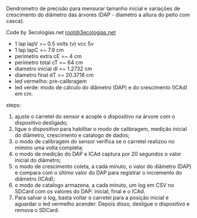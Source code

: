 Dendrometro de precisão para mensurar tamanho inicial e variações de crescimento do diâmetro das árvores (DAP - diametro a altura do peito com casca).

Code by 3ecologias.net <root@3ecologias.net>

   * 1 lap lapV =~ 0.5 volts (v) vcc 5v
   * 1 lap lapC =~ 7.9 cm
   * perimetro extra cE =~ 4 cm
   * perimetro total cT =~ 64 cm
   * diametro inicial dI =~ 1.2732 cm
   * diametro final dT =~ 20.3718 cm
   * led vermelho: pre-calibragem 
   * led verde: modo de cálculo do diâmetro (DAP) e do crescimento (ICAd) em cm.
   
   steps:
   1. ajuste o carretel do sensor e acople o dispositivo na árvore com o dispositivo desligado;
   2. ligue o dispositivo para habilitar o modo de calibragem, medição inicial do diâmetro, crescimento e catalogo de dados;
   3. o modo de calibragem do sensor verifica se o carretel realizou no mímino uma volta completa;
   4. o modo de medição do DAP e ICAd captura por 20 segundos o valor inicial do diâmetro;
   5. o modo de crescimento coleta, a cada minuto, o valor do diâmetro (DAP) e compara com o último valor do DAP para registrar o incremento do diâmetro (ICAd);
   6. o modo de catalogo armazena, a cada minuto, um log em CSV no SDCard com os valores do DAP: inicial, final e o ICAd. 
   7. Para salvar o log, basta voltar o carretel para a posição inicial e aguardar o led vermelho acender. Depois disso, desligue o dispositivo e remova o SDCard.
